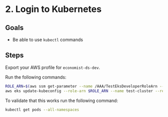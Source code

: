 # 2. Login to Kubernetes

## Goals

- Be able to use `kubectl` commands

## Steps

Export your AWS profile for `economist-ds-dev`.

Run the following commands:

```bash
ROLE_ARN=$(aws ssm get-parameter --name /AAA/TestEksDeveloperRoleArn --output text --query 'Parameter.Value' --region eu-west-1 --profile ds-dev)
aws eks update-kubeconfig --role-arn $ROLE_ARN --name test-cluster --region eu-west-1 --profile ds-dev
```

To validate that this works run the following command:

```bash
kubectl get pods --all-namespaces
```
